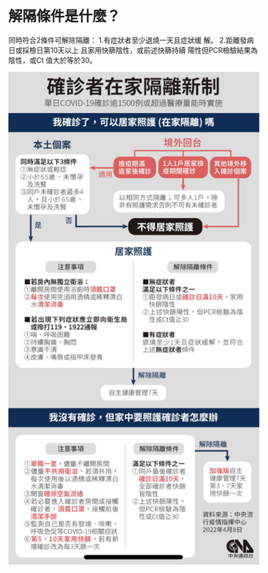 # 解隔條件是什麼？

同時符合2條件可解除隔離：
1.有症狀者至少退燒一天且症狀缓
解。
2.距離發病日或採檢日第10天以上
且家用快篩陰性，或前述快篩持續
陽性但PCR檢驗結果為陰性，或Ct
值大於等於30。

![498E914E-F5BC-43CC-9E58-CF995A7B377D.jpeg](%E8%A7%A3%E9%9A%94%E6%A2%9D%E4%BB%B6%E6%98%AF%E4%BB%80%E9%BA%BC%EF%BC%9F%202d83ccd039a44a6f968aad0f173ac00c/498E914E-F5BC-43CC-9E58-CF995A7B377D.jpeg)